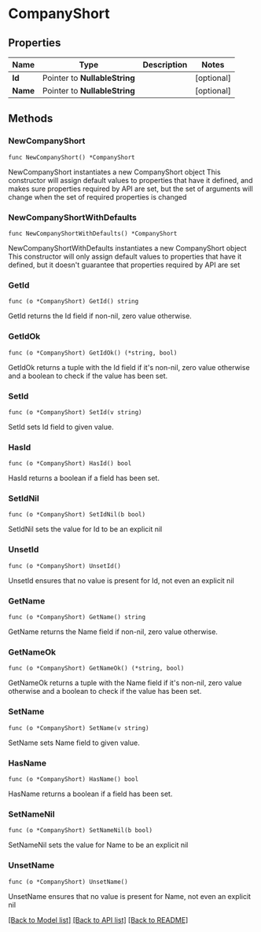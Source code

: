 # CompanyShort

## Properties

Name | Type | Description | Notes
------------ | ------------- | ------------- | -------------
**Id** | Pointer to **NullableString** |  | [optional] 
**Name** | Pointer to **NullableString** |  | [optional] 

## Methods

### NewCompanyShort

`func NewCompanyShort() *CompanyShort`

NewCompanyShort instantiates a new CompanyShort object
This constructor will assign default values to properties that have it defined,
and makes sure properties required by API are set, but the set of arguments
will change when the set of required properties is changed

### NewCompanyShortWithDefaults

`func NewCompanyShortWithDefaults() *CompanyShort`

NewCompanyShortWithDefaults instantiates a new CompanyShort object
This constructor will only assign default values to properties that have it defined,
but it doesn't guarantee that properties required by API are set

### GetId

`func (o *CompanyShort) GetId() string`

GetId returns the Id field if non-nil, zero value otherwise.

### GetIdOk

`func (o *CompanyShort) GetIdOk() (*string, bool)`

GetIdOk returns a tuple with the Id field if it's non-nil, zero value otherwise
and a boolean to check if the value has been set.

### SetId

`func (o *CompanyShort) SetId(v string)`

SetId sets Id field to given value.

### HasId

`func (o *CompanyShort) HasId() bool`

HasId returns a boolean if a field has been set.

### SetIdNil

`func (o *CompanyShort) SetIdNil(b bool)`

 SetIdNil sets the value for Id to be an explicit nil

### UnsetId
`func (o *CompanyShort) UnsetId()`

UnsetId ensures that no value is present for Id, not even an explicit nil
### GetName

`func (o *CompanyShort) GetName() string`

GetName returns the Name field if non-nil, zero value otherwise.

### GetNameOk

`func (o *CompanyShort) GetNameOk() (*string, bool)`

GetNameOk returns a tuple with the Name field if it's non-nil, zero value otherwise
and a boolean to check if the value has been set.

### SetName

`func (o *CompanyShort) SetName(v string)`

SetName sets Name field to given value.

### HasName

`func (o *CompanyShort) HasName() bool`

HasName returns a boolean if a field has been set.

### SetNameNil

`func (o *CompanyShort) SetNameNil(b bool)`

 SetNameNil sets the value for Name to be an explicit nil

### UnsetName
`func (o *CompanyShort) UnsetName()`

UnsetName ensures that no value is present for Name, not even an explicit nil

[[Back to Model list]](../README.md#documentation-for-models) [[Back to API list]](../README.md#documentation-for-api-endpoints) [[Back to README]](../README.md)


